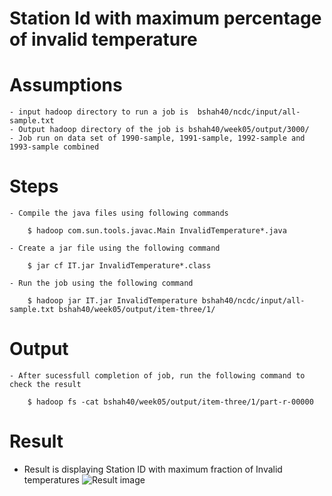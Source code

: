 # Station Id with maximum percentage of invalid temperature

# Assumptions

    - input hadoop directory to run a job is  bshah40/ncdc/input/all-sample.txt
    - Output hadoop directory of the job is bshah40/week05/output/3000/
    - Job run on data set of 1990-sample, 1991-sample, 1992-sample and 1993-sample combined


# Steps

    - Compile the java files using following commands

        $ hadoop com.sun.tools.javac.Main InvalidTemperature*.java
    
    - Create a jar file using the following command

        $ jar cf IT.jar InvalidTemperature*.class
        
    - Run the job using the following command

        $ hadoop jar IT.jar InvalidTemperature bshah40/ncdc/input/all-sample.txt bshah40/week05/output/item-three/1/

# Output

    - After sucessfull completion of job, run the following command to check the result

        $ hadoop fs -cat bshah40/week05/output/item-three/1/part-r-00000

# Result
- Result is displaying Station ID with maximum fraction of Invalid temperatures
![Result image](https://github.com/illinoistech-itm/bshah40/blob/master/ITMD-521/Week-05/item-three_new/1.png)
